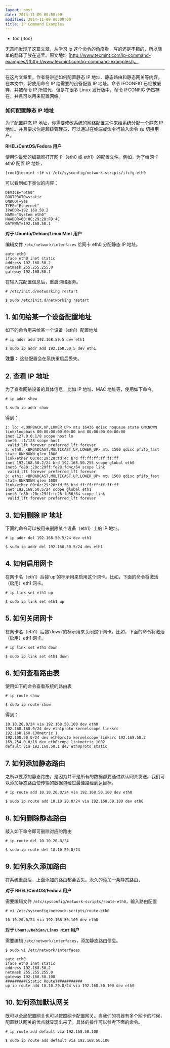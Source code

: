 ```yaml
---
layout: post
date: 2014-11-09 00:00:00
modified: 2014-11-09 00:00:00
title: IP Command Examples
---
```

* toc
{:toc}

无意间发现了这篇文章，从学习 ip 这个命令的角度看，写的还是不错的，所以简单的翻译了放在这里。原文地址 [http://www.tecmint.com/ip-command-examples/](http://www.tecmint.com/ip-command-examples/)。

******

在这片文章里，作者将讲述如何配置静态 IP 地址、静态路由和静态网关等内容。在本文中，将使用命令 IP 给需要的设备配置 IP 地址。命令 IFCONFIG 已经被废弃，并被命令 IP 所取代，但是在很多 Linux 发行版中，命令 IFCONFIG 仍然存在，并且可以用来配置网络。

### 如何配置静态 IP 地址
为了配置静态 IP 地址，你需要修改系统的网络配置文件来给系统分配一个静态 IP 地址。并且要求你是超级管理员，可以通过在终端或命令行输入命令 su 切换用户。

**RHEL/CentOS/Fedora 用户**

使用你最爱的编辑器打开网卡（eth0 或 eth1）的配置文件。例如，为了给网卡 eth0 配置 IP 地址，

~~~
[root@tecmint ~]# vi /etc/sysconfig/network-scripts/ifcfg-eth0
~~~

可以看到如下类似的内容：

~~~
DEVICE="eth0"
BOOTPROTO=static
ONBOOT=yes
TYPE="Ethernet"
IPADDR=192.168.50.2
NAME="System eth0"
HWADDR=00:0C:29:28:FD:4C
GATEWAY=192.168.50.1
~~~

**对于 Ubuntu/Debian/Linux Mint 用户**

编辑文件 `/etc/network/interfaces` 给网卡 eth0 分配静态 IP 地址。

~~~
auto eth0
iface eth0 inet static
address 192.168.50.2
netmask 255.255.255.0
gateway 192.168.50.1
~~~

在输入完配置信息后，重启网络服务。

~~~
# /etc/init.d/networking restart
~~~

~~~
$ sudo /etc/init.d/networking restart
~~~

## 1. 如何给某一个设备配置地址
如下的命令用来给某一个设备（eth1）配置地址

~~~
# ip addr add 192.168.50.5 dev eth1
~~~

~~~
$ sudo ip addr add 192.168.50.5 dev eth1
~~~

**注意：** 这些配置会在系统重启后丢失。

## 2. 查看 IP 地址
为了查看网络设备的具体信息，比如 IP 地址、MAC 地址等，使用如下命令。

~~~
# ip addr show
~~~

~~~
$ sudo ip addr show
~~~

得到：

~~~
1: lo: <LOOPBACK,UP,LOWER_UP> mtu 16436 qdisc noqueue state UNKNOWN
link/loopback 00:00:00:00:00:00 brd 00:00:00:00:00:00
inet 127.0.0.1/8 scope host lo
inet6 ::1/128 scope host
 valid_lft forever preferred_lft forever
2: eth0: <BROADCAST,MULTICAST,UP,LOWER_UP> mtu 1500 qdisc pfifo_fast state UNKNOWN qlen 1000
link/ether 00:0c:29:28:fd:4c brd ff:ff:ff:ff:ff:ff
inet 192.168.50.2/24 brd 192.168.50.255 scope global eth0
inet6 fe80::20c:29ff:fe28:fd4c/64 scope link
 valid_lft forever preferred_lft forever
3: eth1: <BROADCAST,MULTICAST,UP,LOWER_UP> mtu 1500 qdisc pfifo_fast state UNKNOWN qlen 1000
link/ether 00:0c:29:28:fd:56 brd ff:ff:ff:ff:ff:ff
inet 192.168.50.5/24 scope global eth1
inet6 fe80::20c:29ff:fe28:fd56/64 scope link
 valid_lft forever preferred_lft forever
~~~

## 3. 如何删除 IP 地址
下面的命令可以被用来删除某个设备（eth1）上的 IP 地址。

~~~
# ip addr del 192.168.50.5/24 dev eth1
~~~

~~~
$ sudo ip addr del 192.168.50.5/24 dev eth1
~~~

## 4. 如何启用网卡
在网卡名（eth1）后接‘up’的标示用来启用这个网卡。比如，下面的命令将激活（启用）eth1 网卡。

~~~
# ip link set eth1 up
~~~

~~~
$ sudo ip link set eth1 up
~~~

## 5. 如何关闭网卡
在网卡名（eth1）后接‘down’的标示用来关闭这个网卡。比如，下面的命令将激活（启用）eth1 网卡。

~~~
# ip link set eth1 down
~~~

~~~
$ sudo ip link set eth1 down
~~~

## 6. 如何查看路由表
使用如下的命令查看系统的路由表

~~~
# ip route show
~~~

~~~
$ sudo ip route show
~~~

得到：

~~~
10.10.20.0/24 via 192.168.50.100 dev eth0
192.168.160.0/24 dev eth1proto kernelscope linksrc 192.168.160.130metric 1
192.168.50.0/24 dev eth0proto kernelscope linksrc 192.168.50.2
169.254.0.0/16 dev eth0scope linkmetric 1002
default via 192.168.50.1 dev eth0proto static
~~~

## 7. 如何添加静态路由
之所以要添加静态路由，是因为并不是所有的数据都要通过默认网关发送。我们可以添加静态路由使传输的数据包经过最佳路经到达目标。

~~~
# ip route add 10.10.20.0/24 via 192.168.50.100 dev eth0
~~~

~~~
$ sudo ip route add 10.10.20.0/24 via 192.168.50.100 dev eth0
~~~

## 8. 如何删除静态路由
敲入如下命令即可删除对应的路由

~~~
# ip route del 10.10.20.0/24
~~~

~~~
$ sudo ip route del 10.10.20.0/24
~~~

## 9. 如何永久添加路由
在系统重启后，上面添加的路由都会丢失。永久的添加一条静态路由，

**对于 RHEL/CentOS/Fedora 用户**

需要编辑文件 `/etc/sysconfig/network-scripts/route-eth0`，输入路由配置

~~~
# vi /etc/sysconfig/network-scripts/route-eth0
~~~

~~~
10.10.20.0/24 via 192.168.50.100 dev eth0
~~~

**对于 `Ubuntu/Debian/Linux Mint` 用户**

需要编辑 `/etc/network/interfaces`，添加静态路由信息。

~~~
$ sudo vi /etc/network/interfaces
~~~

~~~
auto eth0
iface eth0 inet static
address 192.168.50.2
netmask 255.255.255.0
gateway 192.168.50.100
#########{Static Route}###########
up ip route add 10.10.20.0/24 via 192.168.50.100 dev eth0
~~~

## 10. 如何添加默认网关
既可以全局配置网关也可以按照网卡配置网关。当我们的机器有多个网卡的时候，配置默认网关的优点就显现出来了。具体的操作可以参考下面的命令。

~~~
# ip route add default via 192.168.50.100
~~~

~~~
$ sudo ip route add default via 192.168.50.100
~~~
